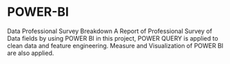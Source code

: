 # POWER-BI
Data Professional Survey Breakdown
A Report of Professional Survey of Data fields by using POWER BI
in this project, POWER QUERY is applied to clean data and feature engineering.
Measure and Visualization of POWER BI are also applied.
